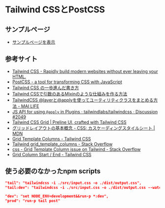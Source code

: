 # Tailwind CSSとPostCSS

## サンプルページ

- [サンプルページを表示](https://da-wake-github.github.io/tailwindcss-postcss-practice/)

## 参考サイト
- [Tailwind CSS - Rapidly build modern websites without ever leaving your HTML.](https://tailwindcss.com/)
- [PostCSS - a tool for transforming CSS with JavaScript](https://postcss.org/)
- [Tailwind CSS の一歩進んだ書き方](https://zenn.dev/ixkaito/articles/advanced-tailwindcss)
- [Tailwind CSSで引数のあるMixinのような仕組みを作る方法](https://yuheiy.com/2022-03-21-mixins-that-take-arguments-in-tailwind-css)
- [TailwindCSS @layerと@applyを使ってユーティリティクラスをまとめる方法 - MAI LIFE](https://mai.kosodante.com/tailwindcss-apply-layer/)
- [JS API for using `@apply` in Plugins · tailwindlabs/tailwindcss · Discussion #2049](https://github.com/tailwindlabs/tailwindcss/discussions/2049)
- [Tailwind CSS Grid | Preline UI, crafted with Tailwind CSS](https://preline.co/docs/grid.html)
- [グリッドレイアウトの基本概念 - CSS: カスケーディングスタイルシート | MDN](https://developer.mozilla.org/ja/docs/Web/CSS/CSS_grid_layout/Basic_concepts_of_grid_layout)
- [Grid Template Columns - Tailwind CSS](https://v2.tailwindcss.com/docs/grid-template-columns)
- [Tailwind grid_template_columns - Stack Overflow](https://stackoverflow.com/questions/66556514/tailwind-grid-template-columns)
- [css - Grid Template Column issue on Tailwind - Stack Overflow](https://stackoverflow.com/questions/74815827/grid-template-column-issue-on-tailwind)
- [Grid Column Start / End - Tailwind CSS](https://tailwindcss.com/docs/grid-column#arbitrary-values)

## 使う必要のなかったnpm scripts
```json
"tail": "tailwindcss -i ./src/input.css -o ./dist/output.css",
"tail:dev": "tailwindcss -i ./src/input.css -o ./dist/output.css --watch",

"dev": "set NODE_ENV=development&&run-p *:dev",
"prod": "run-p tail post"
```
